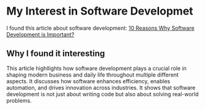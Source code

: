 # My Interest in Software Developmet

I found this article about software development:
[10 Reasons Why Software Development is Important?](https://www.geeksforgeeks.org/10-reasons-why-software-development-is-important/) 


## Why I found it interesting

This article highllights how software development plays a crucial role in shaping modern business and daily life throughout multiple different aspects. It discusses how software enhances efficiency, enables automation, and drives innovation across industries. It shows that software development is not just about writing code but also about solving real-world problems.